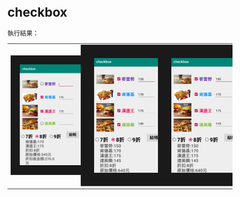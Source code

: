 # checkbox
執行結果：
<table><tr>
<td><img src=https://github.com/Angus1226/checkbox/blob/master/check.png border=20></td>
<td><img src=https://github.com/Angus1226/checkbox/blob/master/box.png border=30></td> 
<td><img src=https://github.com/Angus1226/checkbox/blob/master/box.png border=30></td> 
</tr></table>
